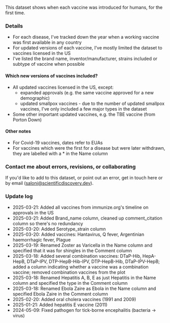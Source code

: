 This dataset shows when each vaccine was introduced for humans, for the first time.

### Details

- For each disease, I've tracked down the year when a working vaccine was first available in any country
- For updated versions of each vaccine, I've mostly limited the dataset to vaccines licensed in the US
- I've listed the brand name, inventor/manufacturer, strains included or subtype of vaccine when possible

#### Which new versions of vaccines included?

- All updated vaccines licensed in the US, except:
  - expanded approvals (e.g. the same vaccine approved for a new demographic)
  - updated smallpox vaccines - due to the number of updated smallpox vaccines, I've only included a few major types in the dataset
- Some other important updated vaccines, e.g. the TBE vaccine (from Porton Down)

#### Other notes

- For Covid-19 vaccines, dates refer to EUAs
- For vaccines which were the first for a disease but were later withdrawn, they are labelled with a * in the Name column

### Contact me about errors, revisions, or collaborating

If you'd like to add to this dataset, or point out an error, get in touch here or by email (saloni@scientificdiscovery.dev).

### Update log

- 2025-03-21: Added all vaccines from immunize.org's timeline on approvals in the US
- 2025-03-21: Added Brand_name column, cleaned up comment_citation column so there's no redundancy
- 2025-03-20: Added Serotype_strain column
- 2025-03-20: Added vaccines: Hantavirus, Q fever, Argentinian haemorrhagic fever, Plague
- 2025-03-19: Renamed Zoster as Varicella in the Name column and specified that it was for shingles in the Comment column
- 2025-03-18: Added several combination vaccines: DTaP-Hib, HepA-HepB, DTaP-IPV, DTP-HepB-Hib-IPV, DTP-HepB-Hib, DTaP-IPV-HepB; added a column indicating whether a vaccine was a combination vaccine; removed combination vaccines from the plot
- 2025-03-18: Renamed Hepatitis A, B, E as just Hepatitis in the Name column and specified the type in the Comment column
- 2025-03-18: Renamed Ebola Zaire as Ebola in the Name column and specified Ebola Zaire in the Comment column
- 2025-02-20: Added oral cholera vaccines (1991 and 2009)
- 2025-01-21: Added hepatitis E vaccine (2011)
- 2024-05-09: Fixed pathogen for tick-borne encephalitis (bacteria -> virus)
